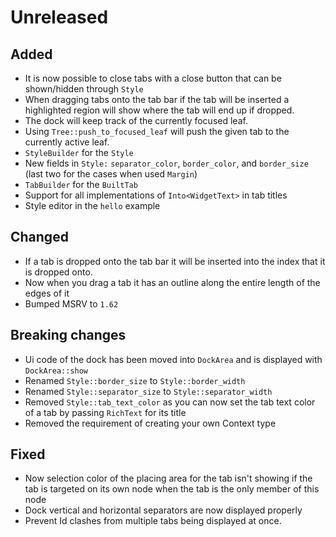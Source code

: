# Unreleased

## Added

- It is now possible to close tabs with a close button that can be shown/hidden through `Style`
- When dragging tabs onto the tab bar if the tab will be inserted a highlighted region will show where the tab will end up if dropped.
- The dock will keep track of the currently focused leaf.
- Using `Tree::push_to_focused_leaf` will push the given tab to the currently active leaf.
- `StyleBuilder` for the `Style`
- New fields in `Style:` `separator_color`, `border_color`, and `border_size` (last two for the cases when used `Margin`)
- `TabBuilder` for the `BuiltTab`
- Support for all implementations of `Into<WidgetText>` in tab titles
- Style editor in the `hello` example

## Changed

- If a tab is dropped onto the tab bar it will be inserted into the index that it is dropped onto.
- Now when you drag a tab it has an outline along the entire length of the edges of it
- Bumped MSRV to `1.62`

## Breaking changes

- Ui code of the dock has been moved into `DockArea` and is displayed with `DockArea::show`
- Renamed `Style::border_size` to `Style::border_width`
- Renamed `Style::separator_size` to `Style::separator_width`
- Removed `Style::tab_text_color` as you can now set the tab text color of a tab by passing `RichText` for its title
- Removed the requirement of creating your own Context type

## Fixed

- Now selection color of the placing area for the tab isn't showing if the tab is targeted on its own node when the tab is the only member of  this node
- Dock vertical and horizontal separators are now displayed properly
- Prevent Id clashes from multiple tabs being displayed at once.
